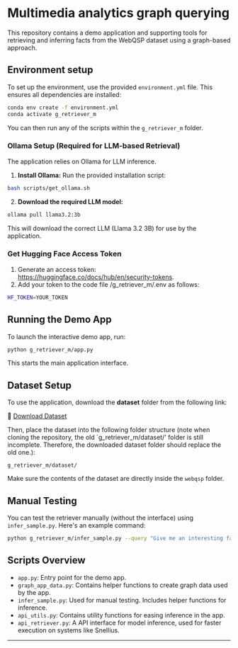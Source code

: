 # Multimedia analytics graph querying

This repository contains a demo application and supporting tools for retrieving and inferring facts from the WebQSP dataset using a graph-based approach.

## Environment setup

To set up the environment, use the provided `environment.yml` file. This ensures all dependencies are installed:

```bash
conda env create -f environment.yml
conda activate g_retriever_m
```

You can then run any of the scripts within the `g_retriever_m` folder.

### Ollama Setup (Required for LLM-based Retrieval)

The application relies on Ollama for LLM inference.

1. **Install Ollama:**
   Run the provided installation script:

```bash
bash scripts/get_ollama.sh
```

2. **Download the required LLM model:**

```bash
ollama pull llama3.2:3b
```

This will download the correct LLM (Llama 3.2 3B) for use by the application.

### Get Hugging Face Access Token

1. Generate an access token: https://huggingface.co/docs/hub/en/security-tokens.
2. Add your token to the code file /g_retriever_m/.env as follows:
```bash
HF_TOKEN=YOUR_TOKEN
```

## Running the Demo App

To launch the interactive demo app, run:

```bash
python g_retriever_m/app.py
```

This starts the main application interface.

## Dataset Setup

To use the application, download the **dataset** folder from the following link:

🔗 [Download Dataset](https://drive.google.com/file/d/1Y2qV_N5epb84TydAEV3PovyNntrBeHHy/view?usp=sharing)

Then, place the dataset into the following folder structure (note when cloning the repository, the old `g_retriever_m/dataset/' folder is still incomplete. Therefore, the downloaded dataset folder should replace the old one.):

```
g_retriever_m/dataset/
```

Make sure the contents of the dataset are directly inside the `webqsp` folder.

## Manual Testing

You can test the retriever manually (without the interface) using `infer_sample.py`. Here's an example command:

```bash
python g_retriever_m/infer_sample.py --query "Give me an interesting fact about frank ocean" --dataset webqsp --sample_idx 0 --seed 1
```

## Scripts Overview

- `app.py`: Entry point for the demo app.
- `graph_app_data.py`: Contains helper functions to create graph data used by the app.
- `infer_sample.py`: Used for manual testing. Includes helper functions for inference.
- `api_utils.py`: Contains utility functions for easing inference in the app.
- `api_retriever.py`: A API interface for model inference, used for faster execution on systems like Snellius.

---
